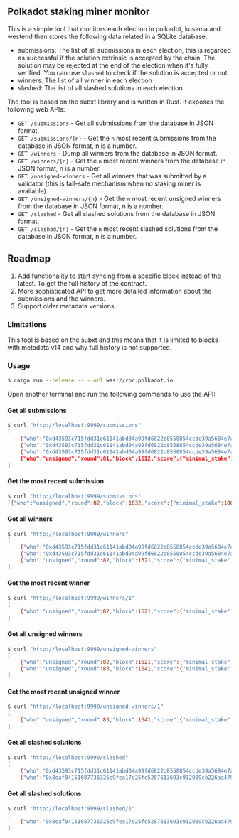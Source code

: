 ## Polkadot staking miner monitor

This is a simple tool that monitors each election in polkadot, kusama and westend 
then stores the following data related in a SQLite database:
- submissions: The list of all submissions in each election, this is regarded 
  as successful if the solution extrinsic is accepted by the chain. The solution may
  be rejected at the end of the election when it's fully verified. You can use `slashed`
  to check if the solution is accepted or not.
- winners: The list of all winner in each election
- slashed: The list of all slashed solutions in each election

The tool is based on the subxt library and is written in Rust.
It exposes the following web APIs:

- `GET /submissions` - Get all submissions from the database in JSON format.
- `GET /submissions/{n}` - Get the `n` most recent submissions from the database in JSON format, n is a number.
- `GET /winners` - Dump all winners from the database in JSON format.
- `GET /winners/{n}` - Get the `n` most recent winners from the database in JSON format, n is a number.
- `GET /unsigned-winners` - Get all winners that was submitted by a validator (this is fail-safe mechanism when no staking miner is available).
- `GET /unsigned-winners/{n}` - Get the `n` most recent unsigned winners from the database in JSON format, n is a number.
- `GET /slashed` - Get all slashed solutions from the database in JSON format.
- `GET /slashed/{n}` - Get the `n` most recent slashed solutions from the database in JSON format, n is a number.

## Roadmap

1. Add functionality to start syncing from a specific block instead of the latest. To get the full history of the contract.
2. More sophisticated API to get more detailed information about the submissions and the winners.
3. Support older metadata versions.

### Limitations

This tool is based on the subxt and this means that it is limited to blocks with metadata v14
and why full history is not supported.

### Usage

```bash
$ cargo run --release -- --url wss://rpc.polkadot.io
```

Open another terminal and run the following commands to use the API:

#### Get all submissions

```bash
$ curl "http://localhost:9999/submissions"
[
    {"who":"0xd43593c715fdd31c61141abd04a99fd6822c8558854ccde39a5684e7a56da27d","round":79,"block":1564,"score":{"minimal_stake":100000000000000,"sum_stake":100000000000000,"sum_stake_squared":10000000000000000000000000000},"success":true},
    {"who":"0xd43593c715fdd31c61141abd04a99fd6822c8558854ccde39a5684e7a56da27d","round":80,"block":1584,"score":{"minimal_stake":100000000000000,"sum_stake":100000000000000,"sum_stake_squared":10000000000000000000000000000},"success":true},
    {"who":"0xd43593c715fdd31c61141abd04a99fd6822c8558854ccde39a5684e7a56da27d","round":81,"block":1604,"score":{"minimal_stake":340282366920938463463374607431768211455,"sum_stake":340282366920938463463374607431768211455,"sum_stake_squared":340282366920938463463374607431768211455},"success":true},
    {"who":"unsigned","round":81,"block":1612,"score":{"minimal_stake":100000000000000,"sum_stake":100000000000000,"sum_stake_squared":10000000000000000000000000000},"success":true}
]
```

#### Get the most recent submission
```bash
$ curl "http://localhost:9999/submissions"
[{"who":"unsigned","round":82,"block":1632,"score":{"minimal_stake":100000000000000,"sum_stake":100000000000000,"sum_stake_squared":10000000000000000000000000000},"success":true}]
```

#### Get all winners

```bash
$ curl "http://localhost:9999/winners"
[
    {"who":"0xd43593c715fdd31c61141abd04a99fd6822c8558854ccde39a5684e7a56da27d","round":80,"block":1581,"score":{"minimal_stake":100000000000000,"sum_stake":100000000000000,"sum_stake_squared":10000000000000000000000000000}},
    {"who":"0xd43593c715fdd31c61141abd04a99fd6822c8558854ccde39a5684e7a56da27d","round":81,"block":1601,"score":{"minimal_stake":100000000000000,"sum_stake":100000000000000,"sum_stake_squared":10000000000000000000000000000}},
    {"who":"unsigned","round":82,"block":1621,"score":{"minimal_stake":100000000000000,"sum_stake":100000000000000,"sum_stake_squared":10000000000000000000000000000}}
]
```

#### Get the most recent winner

```bash
$ curl "http://localhost:9999/winners/1"
[
    {"who":"unsigned","round":82,"block":1621,"score":{"minimal_stake":100000000000000,"sum_stake":100000000000000,"sum_stake_squared":10000000000000000000000000000}}
]
```

#### Get all unsigned winners

```bash
$ curl "http://localhost:9999/unsigned-winners"
[
    {"who":"unsigned","round":82,"block":1621,"score":{"minimal_stake":100000000000000,"sum_stake":100000000000000,"sum_stake_squared":10000000000000000000000000000}},
    {"who":"unsigned","round":83,"block":1641,"score":{"minimal_stake":100000000000000,"sum_stake":100000000000000,"sum_stake_squared":10000000000000000000000000000}}
]
```

#### Get the most recent unsigned winner

```bash
$ curl "http://localhost:9999/unsigned-winners/1"
[
    {"who":"unsigned","round":83,"block":1641,"score":{"minimal_stake":100000000000000,"sum_stake":100000000000000,"sum_stake_squared":10000000000000000000000000000}}
]
```

#### Get all slashed solutions

```bash
$ curl "http://localhost:9999/slashed"
[
    {"who":"0xd43593c715fdd31c61141abd04a99fd6822c8558854ccde39a5684e7a56da27d","round":81,"block":1611,"amount":"2000034179670"},
    {"who":"0x8eaf04151687736326c9fea17e25fc5287613693c912909cb226aa4794f26a48","round":85,"block":1691,"amount":"2000034179670"}]
```

#### Get all slashed solutions

```bash
$ curl "http://localhost:9999/slashed/1"
[
    {"who":"0x8eaf04151687736326c9fea17e25fc5287613693c912909cb226aa4794f26a48","round":85,"block":1691,"amount":"2000034179670"}
]
```